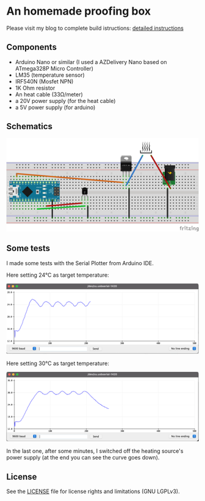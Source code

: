 # An homemade proofing box

Please visit my blog to complete build istructions: [detailed instructions](http://matteolel.ddns.net/posts/homemade-proofing-box/)

## Components

-   Arduino Nano or similar (I used a AZDelivery Nano based on ATmega328P Micro Controller)
-   LM35 (temperature sensor)
-   IRF540N (Mosfet NPN)
-   1K Ohm resistor
-   An heat cable (33Ω/meter)
-   a 20V power supply (for the heat cable)
-   a 5V power supply (for arduino)

## Schematics

[![img](/images/schematics.jpg)](file:///images/schematics.jpg)

## Some tests

I made some tests with the Serial Plotter from Arduino IDE.

Here setting 24°C as target temperature:

[![img](/images/test-24.png)](file:///images/test-24.png)

Here setting 30°C as target temperature:

[![img](/images/test-30.png)](file:///images/test-30.png)

In the last one, after some minutes, I switched off the heating source's power supply (at the end you can see the curve goes down).

## License

See the [LICENSE](LICENSE.md) file for license rights and limitations (GNU LGPLv3).
